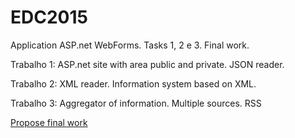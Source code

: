 # EDC2015
Application ASP.net WebForms. Tasks 1, 2 e 3. Final work. 

Trabalho 1: ASP.net site with area public and private. JSON reader.

Trabalho 2: XML reader. Information system based on XML.

Trabalho 3: Aggregator of information. Multiple sources. RSS

[Propose final work](https://github.com/ruipoliveira/EDC2015/blob/master/TrabalhoFinal/UAstudentv2_PT.pdf)



